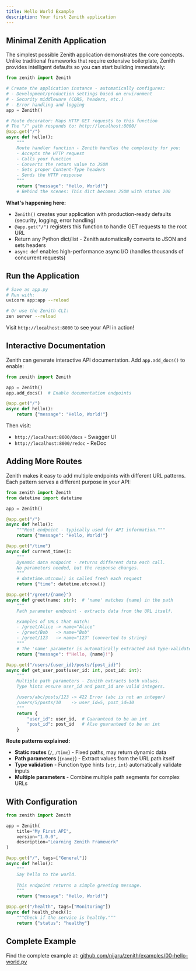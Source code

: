 ```yaml
---
title: Hello World Example
description: Your first Zenith application
---
```



## Minimal Zenith Application

The simplest possible Zenith application demonstrates the core concepts. Unlike traditional frameworks that require extensive boilerplate, Zenith provides intelligent defaults so you can start building immediately:

```python
from zenith import Zenith

# Create the application instance - automatically configures:
# - Development/production settings based on environment
# - Security middleware (CORS, headers, etc.)
# - Error handling and logging
app = Zenith()

# Route decorator: Maps HTTP GET requests to this function
# The "/" path responds to: http://localhost:8000/
@app.get("/")
async def hello():
    """
    Route handler function - Zenith handles the complexity for you:
    - Accepts the HTTP request
    - Calls your function
    - Converts the return value to JSON
    - Sets proper Content-Type headers
    - Sends the HTTP response
    """
    return {"message": "Hello, World!"}
    # Behind the scenes: This dict becomes JSON with status 200
```

**What's happening here:**
- `Zenith()` creates your application with production-ready defaults (security, logging, error handling)
- `@app.get("/")` registers this function to handle GET requests to the root URL
- Return any Python dict/list - Zenith automatically converts to JSON and sets headers
- `async def` enables high-performance async I/O (handles thousands of concurrent requests)

## Run the Application

```bash
# Save as app.py
# Run with:
uvicorn app:app --reload

# Or use the Zenith CLI:
zen server --reload
```

Visit `http://localhost:8000` to see your API in action!

## Interactive Documentation

Zenith can generate interactive API documentation. Add `app.add_docs()` to enable:

```python
from zenith import Zenith

app = Zenith()
app.add_docs()  # Enable documentation endpoints

@app.get("/")
async def hello():
    return {"message": "Hello, World!"}
```

Then visit:
- `http://localhost:8000/docs` - Swagger UI
- `http://localhost:8000/redoc` - ReDoc

## Adding More Routes

Zenith makes it easy to add multiple endpoints with different URL patterns. Each pattern serves a different purpose in your API:

```python
from zenith import Zenith
from datetime import datetime

app = Zenith()

@app.get("/")
async def hello():
    """Root endpoint - typically used for API information."""
    return {"message": "Hello, World!"}

@app.get("/time")
async def current_time():
    """
    Dynamic data endpoint - returns different data each call.
    No parameters needed, but the response changes.
    """
    # datetime.utcnow() is called fresh each request
    return {"time": datetime.utcnow()}

@app.get("/greet/{name}")
async def greet(name: str):  # 'name' matches {name} in the path
    """
    Path parameter endpoint - extracts data from the URL itself.

    Examples of URLs that match:
    - /greet/Alice -> name="Alice"
    - /greet/Bob   -> name="Bob"
    - /greet/123   -> name="123" (converted to string)
    """
    # The 'name' parameter is automatically extracted and type-validated
    return {"message": f"Hello, {name}!"}

@app.get("/users/{user_id}/posts/{post_id}")
async def get_user_post(user_id: int, post_id: int):
    """
    Multiple path parameters - Zenith extracts both values.
    Type hints ensure user_id and post_id are valid integers.

    /users/abc/posts/123 -> 422 Error (abc is not an integer)
    /users/5/posts/10    -> user_id=5, post_id=10
    """
    return {
        "user_id": user_id,  # Guaranteed to be an int
        "post_id": post_id   # Also guaranteed to be an int
    }
```

**Route patterns explained:**
- **Static routes** (`/`, `/time`) - Fixed paths, may return dynamic data
- **Path parameters** (`{name}`) - Extract values from the URL path itself
- **Type validation** - Function type hints (`str`, `int`) automatically validate inputs
- **Multiple parameters** - Combine multiple path segments for complex URLs

## With Configuration

```python
from zenith import Zenith

app = Zenith(
    title="My First API",
    version="1.0.0",
    description="Learning Zenith Framework"
)

@app.get("/", tags=["General"])
async def hello():
    """
    Say hello to the world.
    
    This endpoint returns a simple greeting message.
    """
    return {"message": "Hello, World!"}

@app.get("/health", tags=["Monitoring"])
async def health_check():
    """Check if the service is healthy."""
    return {"status": "healthy"}
```

## Complete Example

Find the complete example at:
[github.com/nijaru/zenith/examples/00-hello-world.py](https://github.com/nijaru/zenith/tree/main/examples/00-hello-world.py)